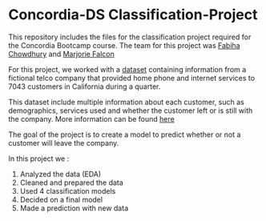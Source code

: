 # Concordia-DS Classification-Project

This repository includes the files for the classification project required for the Concordia Bootcamp course. The team for this project was [Fabiha Chowdhury](https://github.com/Fabihachow) and [Marjorie Falcon](https://github.com/mfalcon00)

For this project, we worked with a [dataset](https://github.com/mfalcon00/Concordia-DS---Classification-Project/blob/main/churn.xlsx) containing information from a fictional telco company that provided home phone and internet services to 7043 customers in California during a quarter.

This dataset include multiple information about each customer, such as demographics, services used and whether the customer left or is still with the company. 
More information can be found [here](https://community.ibm.com/community/user/businessanalytics/blogs/steven-macko/2019/07/11/telco-customer-churn-1113)

The goal of the project is to create a model to predict whether or not a customer will leave the company.

In this project we :
1. Analyzed the data (EDA)
2. Cleaned and prepared the data
3. Used 4 classification models
4. Decided on a final model
5. Made a prediction with new data
